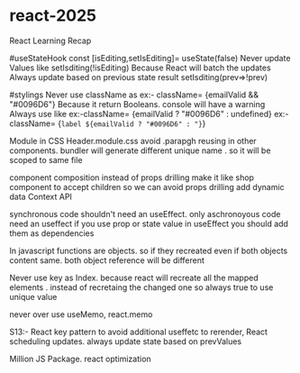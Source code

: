 # react-2025

React Learning Recap

#useStateHook
const [isEditing,setIsEditing]= useState(false)
Never update Values like setIsditing(!isEditing)
Because React will batch the updates
Always update based on previous state result
setIsditing(prev=>!prev)

#stylings
Never use className as
ex:- className= {emailValid && "#0096D6"} Because it return Booleans. console will have a warning
Always use like
ex:-className= {emailValid ? "#0096D6" : undefined}
ex:-className= {`label ${emailValid ? "#0096D6" : "}`}

Module in CSS
Header.module.css avoid .parapgh reusing in other components. bundler will generate different unique name . so it will be scoped to same file

component composition
instead of props drilling make it like shop component to accept children so we can avoid props drilling
<shop>
add dynamic data
</shop>
Context API

synchronous code shouldn't need an useEffect. only aschronoyous code need an useffect 
if you use prop or state value in useEffect you should add them as dependencies

In javascript functions are objects. so if they recreated even if both objects content same. both object reference will be different


Never use key as Index. because react will recreate all the mapped elements . instead of recretaing the changed one
so always true to use unique value

never over use useMemo, react.memo


S13:- React key pattern to avoid additional useffetc to rerender,
      React scheduling updates. always update state based on prevValues

Million JS Package. react optimization